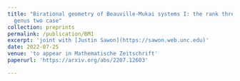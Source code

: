 ```yaml
---
title: "Birational geometry of Beauville-Mukai systems I: the rank three and
  genus two case"
collection: preprints
permalink: /publication/BM1
excerpt: 'joint with [Justin Sawon](https://sawon.web.unc.edu)'
date: 2022-07-25
venue: 'to appear in Mathematische Zeitschrift'
paperurl: 'https://arxiv.org/abs/2207.12603'

---
```

